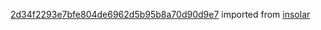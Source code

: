 [2d34f2293e7bfe804de6962d5b95b8a70d90d9e7](https://github.com/insolar/insolar/commit/2d34f2293e7bfe804de6962d5b95b8a70d90d9e7) imported from [insolar](https://github.com/insolar/insolar)
